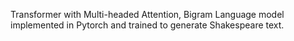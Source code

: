 Transformer with Multi-headed Attention, Bigram Language model implemented in Pytorch and trained to generate Shakespeare text.

